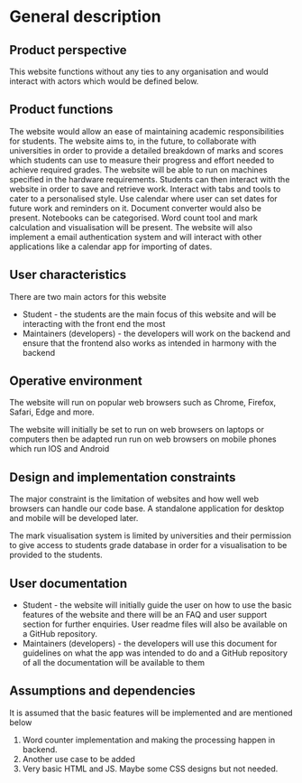 # General description

## Product perspective

This website functions without any ties to any organisation and would interact with actors which would be defined below.

## Product functions

The website would allow an ease of maintaining academic responsibilities for students. The website aims to, in the future, to collaborate with universities in order to provide a detailed breakdown of marks and scores which students can use to measure their progress and effort needed to achieve required grades. The website will be able to run on machines specified in the hardware requirements. Students can then interact with the website in order to save and retrieve work. Interact with tabs and tools to cater to a personalised style. Use calendar where user can set dates for future work and reminders on it. Document converter would also be present. Notebooks can be categorised. Word count tool and mark calculation and visualisation will be present. The website will also implement a email authentication system and will interact with other applications like a calendar app for importing of dates.

## User characteristics

There are two main actors for this website

- Student - the students are the main focus of this website and will be interacting with the front end the most
- Maintainers (developers) - the developers will work on the backend and ensure that the frontend also works as intended in harmony with the backend

## Operative environment

The website will run on popular web browsers such as Chrome, Firefox, Safari, Edge and more. 

The website will initially be set to run on web browsers on laptops or computers then be adapted run run on web browsers on mobile phones which run IOS and Android

## Design and  implementation constraints

The major constraint is the limitation of websites and how well web browsers can handle our code base. A standalone application for desktop and mobile will be developed later. 

The mark visualisation system is limited by universities and their permission to give access to students grade database in order for a visualisation to be provided to the students. 

## User documentation

- Student - the website will initially guide the user on how to use the basic features of the website and there will be an FAQ and user support section for further enquiries. User readme files will also be available on a GitHub repository.
- Maintainers (developers) - the developers will use this document for guidelines on what the app was intended to do and a GitHub repository of all the documentation will be available to them

## Assumptions and dependencies

It is assumed that the basic features will be implemented and are mentioned below

1. Word counter implementation and making the processing happen in backend. 
2. Another use case to be added
3. Very basic HTML and JS. Maybe some CSS designs but not needed.